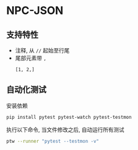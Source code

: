 # NPC-JSON

## 支持特性

- 注释, 从 `//` 起始至行尾
- 尾部元素带 `,`
  ```
  [1, 2,]
  ```

## 自动化测试

安装依赖

```bash
pip install pytest pytest-watch pytest-testmon
```

执行以下命令, 当文件修改之后, 自动运行所有测试

```bash
ptw --runner "pytest --testmon -v"
```
